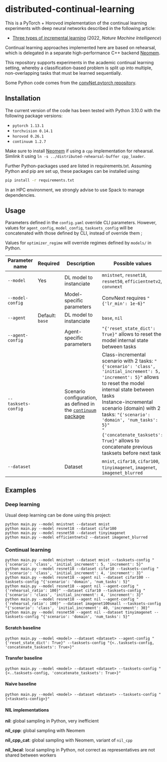 # distributed-continual-learning

This is a PyTorch + Horovod implementation of the continual learning experiments with deep neural networks described in the following article:

* [Three types of incremental learning](https://www.nature.com/articles/s42256-022-00568-3) (2022, *Nature Machine Intelligence*)

Continual learning approaches implemented here are based on rehearsal, which is delegated in a separate high-performance C++ backend [Neomem](https://gitlab.inria.fr/Kerdata/Kerdata-Codes/neomem).

This repository supports experiments in the academic continual learning setting, whereby a classification-based problem is split up into multiple, non-overlapping tasks that must be learned sequentially.

Some Python code comes from the [convNet.pytorch repository](https://github.com/eladhoffer/convNet.pytorch/tree/master).

## Installation

The current version of the code has been tested with Python 3.10.0 with the following package versions:

* `pytorch 1.13.1`
* `torchvision 0.14.1`
* `horovod 0.26.1`
* `continuum 1.2.7`

Make sure to install [Neomem](https://gitlab.inria.fr/Kerdata/Kerdata-Codes/distributed-rehearsal-buffer) if using a `cpp` implementation for rehearsal. Simlink it using `ln -s ../distributed-rehearsal-buffer cpp_loader`.

Further Python-packages used are listed in requirements.txt. Assuming Python and pip are set up, these packages can be installed using:

```bash
pip install -r requirements.txt
```

In an HPC environment, we strongly advise to use Spack to manage dependencies.

## Usage

Parameters defined in the `config.yaml` override CLI parameters. However, values for `agent_config`, `model_config`, `tasksets_config` will be concatenated with those defined by CLI, instead of override them ;

Values for `optimizer_regime` will override regimes defined by `models/` in Python.

| Parameter name | Required | Description | Possible values |
|---|---|---|---|
| `--model` | Yes | DL model to instanciate  | `mnistnet`, `resnet18`, `resnet50`, `efficientnetv2`, `convnext` |
| `--model-config` |   | Model-specific parameters  | ConvNext requires `"{'lr_min': 1e-6}"` |
| `--agent` | Default: `base` | DL model to instanciate  | `base`, `nil` |
| `--agent-config` |   | Agent-specific parameters  | `"{'reset_state_dict': True}"` allows to reset the model internal state between tasks |
| `--tasksets-config` |   | Scenario configuration, as defined in the [`continuum` package](https://continuum.readthedocs.io/en/latest/tutorials/scenarios/scenarios.html)  | Class-incremental scenario with 2 tasks: `"{'scenario': 'class', 'initial_increment': 5, 'increment': 5}"` allows to reset the model internal state between tasks<br>Instance-incremental scenario (domain) with 2 tasks: `"{'scenario': 'domain', 'num_tasks': 5}"`<br>`"{'concatenate_tasksets': True}"` allows to concatenate previous tasksets before next task |
| `--dataset` |   | Dataset  | `mnist`, `cifar10`, `cifar100`, `tinyimagenet`, `imagenet`, `imagenet_blurred` |

## Examples

### Deep learning

Usual deep learning can be done using this project:

```
python main.py --model mnistnet --dataset mnist
python main.py --model resnet18 --dataset cifar100
python main.py --model resnet50 --dataset tinyimagenet
python main.py --model efficientnetv2 --dataset imagenet_blurred
```

### Continual learning

```
python main.py --model mnistnet --dataset mnist --tasksets-config "{'scenario': 'class', 'initial_increment': 5, 'increment': 5}"
python main.py --model resnet18 --dataset cifar10 --tasksets-config "{'scenario': 'class', 'initial_increment': 4, 'increment': 3}"
python main.py --model resnet18 --agent nil --dataset cifar100 --tasksets-config "{'scenario': 'domain', 'num_tasks': 5}"
python main.py --model resnet18 --agent nil --agent-config "{'rehearsal_ratio': 100}" --dataset cifar10 --tasksets-config "{'scenario': 'class', 'initial_increment': 4, 'increment': 3}"
python main.py --model resnet18 --agent nil --agent-config "{'rehearsal_ratio': 100}" --dataset imagenet100small --tasksets-config "{'scenario': 'class', 'initial_increment': 40, 'increment': 30}"
python main.py --model resnet50 --agent nil --dataset tinyimagenet --tasksets-config "{'scenario': 'domain', 'num_tasks': 5}"
```

#### Scratch baseline

```
python main.py --model <model> --dataset <dataset> --agent-config "{'reset_state_dict': True}" --tasksets-config "{<..tasksets-config, 'concatenate_tasksets': True>}"
```

#### Transfer baseline

```
python main.py --model <model> --dataset <dataset> --tasksets-config "{<..tasksets-config, 'concatenate_tasksets': True>}"
```

#### Naive baseline

```
python main.py --model <model> --dataset <dataset> --tasksets-config "{<tasksets-config>}"
```

#### NIL implementations

**nil**: global sampling in Python, very inefficient

**nil_cpp**: global sampling with Neomem

**nil_cpp_cat**: global sampling with Neomem, variant of `nil_cpp`

**nil_local**: local sampling in Python, not correct as representatives are not shared between workers
